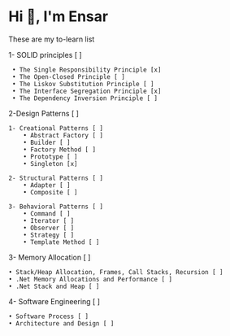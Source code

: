 # Hi 👋, I'm Ensar
 
 
These are my to-learn list

1- SOLID principles [ ] 

	 • The Single Responsibility Principle [x]
	 • The Open-Closed Principle [ ]
	 • The Liskov Substitution Principle [ ]
	 • The Interface Segregation Principle [x]
	 • The Dependency Inversion Principle [ ]

2-Design Patterns [ ]

	1- Creational Patterns [ ]
		• Abstract Factory [ ]
		• Builder [ ]
		• Factory Method [ ]
		• Prototype [ ]
		• Singleton [x]
    
	2- Structural Patterns [ ]
		• Adapter [ ]
		• Composite [ ] 
    
	3- Behavioral Patterns [ ]
		• Command [ ]
		• Iterator [ ]
		• Observer [ ]
		• Strategy [ ]
		• Template Method [ ]

3- Memory Allocation [ ]

	• Stack/Heap Allocation, Frames, Call Stacks, Recursion [ ]
	• .Net Memory Allocations and Performance [ ]
	• .Net Stack and Heap [ ]

4- Software Engineering [ ]

	• Software Process [ ]
	• Architecture and Design [ ]

